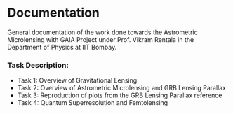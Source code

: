 # Documentation

General documentation of the work done towards the Astrometric Microlensing with GAIA Project under Prof. Vikram Rentala in the Department of Physics at IIT Bombay.

### Task Description:

 - Task 1: Overview of Gravitational Lensing
 - Task 2: Overview of Astrometric Microlensing and GRB Lensing Parallax
 - Task 3: Reproduction of plots from the GRB Lensing Parallax reference
 - Task 4: Quantum Superresolution and Femtolensing 
